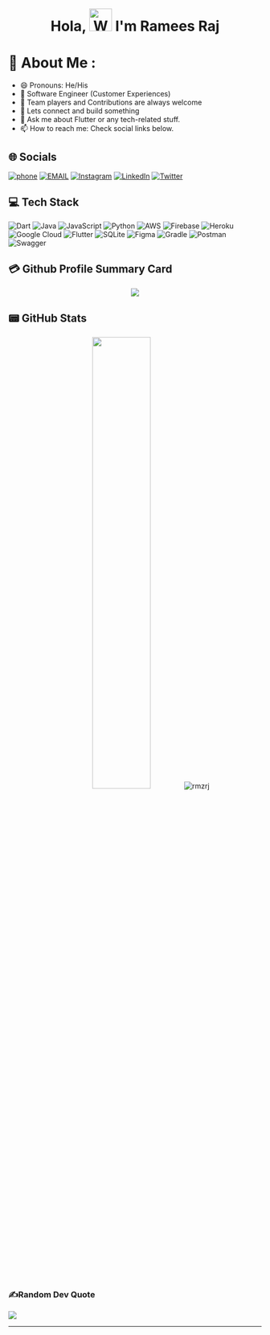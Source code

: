 <h1 align="center"> Hola, <img src="https://raw.githubusercontent.com/nixin72/nixin72/master/wave.gif" 
         alt="Waving hand animated gif"
         height="45"
         width="45" /> I'm Ramees Raj</h1>

# 💫 About Me :
- 😄 Pronouns: He/His
- 🔭 Software Engineer (Customer Experiences)
- 🌱 Team players and Contributions are always welcome
- 👯 Lets connect and build something
- 💬 Ask me about Flutter or any tech-related stuff.
- 📫 How to reach me: Check social links below.

## 🌐 Socials
[![phone](https://img.shields.io/badge/-+919567529811-1DA1F2?style=for-the-badge&logo=Julia&logoColor=white)](tel:9567529811) [![EMAIL](https://img.shields.io/badge/-EMAIL-D14836?style=for-the-badge&logo=Mail.Ru&logoColor=white)](mailto:rameesraj534@gmail.com) [![Instagram](https://img.shields.io/badge/Instagram-E4405F?style=for-the-badge&logo=instagram&logoColor=white)](https://instagram.com/rameeesx) [![LinkedIn](https://img.shields.io/badge/LinkedIn-0077B5?style=for-the-badge&logo=linkedin&logoColor=white)](https://linkedin.com/in/rameesraj) [![Twitter](https://img.shields.io/twitter/follow/rameeesx?logo=Twitter&style=for-the-badge)](https://twitter.com/rameeesx)

## 💻 Tech Stack
![Dart](https://img.shields.io/badge/dart-%230175C2.svg?style=for-the-badge&logo=dart&logoColor=white) ![Java](https://img.shields.io/badge/java-%23ED8B00.svg?style=for-the-badge&logo=java&logoColor=white) ![JavaScript](https://img.shields.io/badge/javascript-%23323330.svg?style=for-the-badge&logo=javascript&logoColor=%23F7DF1E) ![Python](https://img.shields.io/badge/python-3670A0?style=for-the-badge&logo=python&logoColor=ffdd54) ![AWS](https://img.shields.io/badge/AWS-%23FF9900.svg?style=for-the-badge&logo=amazon-aws&logoColor=white) ![Firebase](https://img.shields.io/badge/firebase-%23039BE5.svg?style=for-the-badge&logo=firebase) ![Heroku](https://img.shields.io/badge/heroku-%23430098.svg?style=for-the-badge&logo=heroku&logoColor=white) ![Google Cloud](https://img.shields.io/badge/Google%20Cloud-%234285F4.svg?style=for-the-badge&logo=google-cloud&logoColor=white) ![Flutter](https://img.shields.io/badge/Flutter-%2302569B.svg?style=for-the-badge&logo=Flutter&logoColor=white) ![SQLite](https://img.shields.io/badge/sqlite-%2307405e.svg?style=for-the-badge&logo=sqlite&logoColor=white) ![Figma](https://img.shields.io/badge/figma-%23F24E1E.svg?style=for-the-badge&logo=figma&logoColor=white) ![Gradle](https://img.shields.io/badge/Gradle-02303A.svg?style=for-the-badge&logo=Gradle&logoColor=white) ![Postman](https://img.shields.io/badge/Postman-FF6C37?style=for-the-badge&logo=postman&logoColor=white) ![Swagger](https://img.shields.io/badge/-Swagger-%23Clojure?style=for-the-badge&logo=swagger&logoColor=white)

## 💳 Github Profile Summary Card
<p align="center">
  <img src="https://github-profile-summary-cards.vercel.app/api/cards/profile-details?username=rmzrj&theme=vue"/>
</p>

## 📟 GitHub Stats
<p align="center">
	<img width="48%" src="https://github-readme-stats.vercel.app/api?username=rmzrj&show_icons=true&theme=vue" />
  <img src="https://github-readme-stats.vercel.app/api/top-langs?username=rmzrj&show_icons=true&locale=en&layout=compact&theme=vue" alt="rmzrj" /></p>
</p>

### ✍️Random Dev Quote
![](https://quotes-github-readme.vercel.app/api?type=horizontal&theme=vue)

--- 


